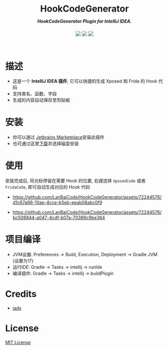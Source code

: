 <div align="center">
    <h1>HookCodeGenerator</h1>
    <h5 style="margin-top: -5px;">HookCodeGenerator Plugin for IntelliJ IDEA.</h5>

<a href="https://github.com/LanBaiCode/HookCodeGenerator/actions/workflows/build.yml"><img src="https://github.com/LanBaiCode/HookCodeGenerator/actions/workflows/build.yml/badge.svg"></a>
<a href="https://plugins.jetbrains.com/plugin/23194-hook-code-generator/"><img src="https://img.shields.io/jetbrains/plugin/v/23194-hook-code-generator.svg?style=flat-square"></a>
<a href="https://plugins.jetbrains.com/plugin/23194-hook-code-generator/"><img src="https://img.shields.io/jetbrains/plugin/d/23194-hook-code-generator.svg?style=flat-square"></a>

</div>

<br>

# 描述
- 这是一个 **IntelliJ IDEA 插件**, 它可以快捷的生成 Xposed 和 Frida 的 Hook 代码
- 支持类名、函数、字段
- 生成的内容自动保存至剪贴板
# 安装
- 你可以通过 [Jetbrains Marketplace](https://plugins.jetbrains.com/plugin/23194-hook-code-generator)安装此插件
- 也可通过这里[下载](https://github.com/LanBaiCode/HookCodeGenerator/releases)并选择磁盘安装


# 使用
安装完成后, 将光标停留在需要 Hook 的位置, 右键选择 `XposedCode` 或者 `FridaCode`, 即可自动生成对应的 Hook 代码

- https://github.com/LanBaiCode/HookCodeGenerator/assets/72244576/d1c67a66-10ae-4cce-b5eb-eeab08abc0f9

- https://github.com/LanBaiCode/HookCodeGenerator/assets/72244576/bc508844-a047-4cdf-b07a-70389c9be364

# 项目编译
- JVM设置: Preferences -> Build, Execution, Deployment -> Gradle JVM (设置为17)
- 运行IDE: Gradle -> Tasks -> intellij -> runIde
- 编译插件: Gradle -> Tasks -> intellij -> buildPlugin

# Credits
- [jadx](https://github.com/skylot/jadx)

# License
[MIT License](LICENSE)
